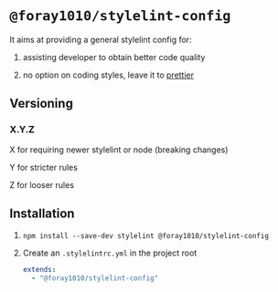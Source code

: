 # `@foray1010/stylelint-config`

It aims at providing a general stylelint config for:

1. assisting developer to obtain better code quality

1. no option on coding styles, leave it to [prettier](https://github.com/prettier/prettier)

## Versioning

### X.Y.Z

X for requiring newer stylelint or node (breaking changes)

Y for stricter rules

Z for looser rules

## Installation

1. `npm install --save-dev stylelint @foray1010/stylelint-config`

1. Create an `.stylelintrc.yml` in the project root

   ```yml
   extends:
     - "@foray1010/stylelint-config"
   ```
